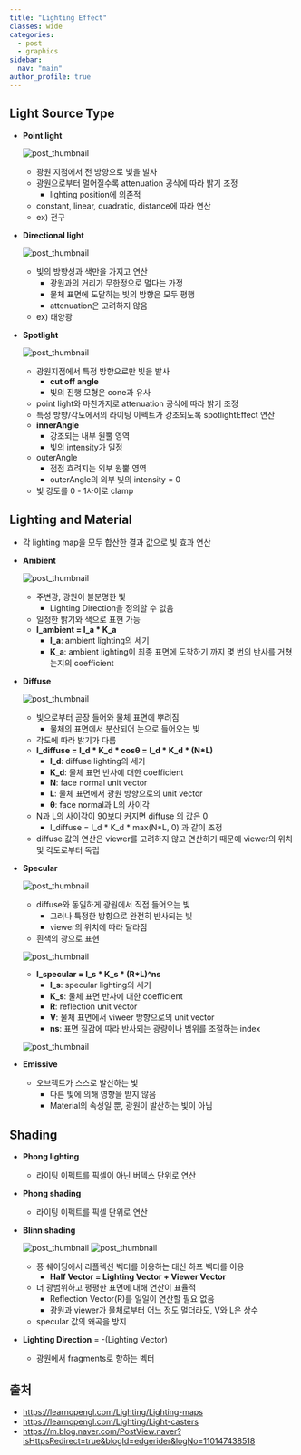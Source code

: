 ```yaml
---
title: "Lighting Effect"
classes: wide
categories: 
  - post
  - graphics
sidebar:
  nav: "main"
author_profile: true
---
```

   
## Light Source Type    
* **Point light**

  ![post_thumbnail](/assets/images/pointlight.png)
  - 광원 지점에서 전 방향으로 빛을 발사
  - 광원으로부터 멀어질수록 attenuation 공식에 따라 밝기 조정
    - lighting position에 의존적
  - constant, linear, quadratic, distance에 따라 연산
  - ex) 전구

* **Directional light**

  ![post_thumbnail](/assets/images/directionallight.png)
  - 빛의 방향성과 색만을 가지고 연산
    - 광원과의 거리가 무한정으로 멀다는 가정
    - 물체 표면에 도달하는 빛의 방향은 모두 평행
    - attenuation은 고려하지 않음
  - ex) 태양광

* **Spotlight**

  ![post_thumbnail](/assets/images/spotlight.png)
  - 광원지점에서 특정 방향으로만 빛을 발사
    - **cut off angle**
    - 빛의 진행 모형은 cone과 유사
  - point light와 마찬가지로 attenuation 공식에 따라 밝기 조정
  - 특정 방향/각도에서의 라이팅 이펙트가 강조되도록 spotlightEffect 연산
  - **innerAngle**
     - 강조되는 내부 원뿔 영역 
     - 빛의 intensity가 일정
  - outerAngle 
    - 점점 흐려지는 외부 원뿔 영역
    - outerAngle의 외부 빛의 intensity = 0
  - 빛 강도를 0 - 1사이로 clamp

## Lighting and Material
* 각 lighting map을 모두 합산한 결과 값으로 빛 효과 연산

* **Ambient**

  ![post_thumbnail](/assets/images/ambient.png)
  - 주변광, 광원이 불분명한 빛
    - Lighting Direction을 정의할 수 없음
  - 일정한 밝기와 색으로 표현 가능
  - **I_ambient = I_a * K_a**
    - **I_a**: ambient lighting의 세기
    - **K_a**: ambient lighting이 최종 표면에 도착하기 까지 몇 번의 반사를 거쳤는지의 coefficient

* **Diffuse**

  ![post_thumbnail](/assets/images/diffuse.png)
  - 빛으로부터 곧장 들어와 물체 표면에 뿌려짐
    - 물체의 표면에서 분산되어 눈으로 들어오는 빛
  - 각도에 따라 밝기가 다름
  - **I_diffuse = I_d * K_d * cosθ = I_d * K_d * (N*L)**
    - **I_d**: diffuse lighting의 세기
    - **K_d**: 물체 표면 반사에 대한 coefficient
    - **N**: face normal unit vector
    - **L**: 물체 표면에서 광원 방향으로의 unit vector
    - **θ**: face normal과 L의 사이각
  - N과 L의 사이각이 90보다 커지면 diffuse 의 값은 0
    - I_diffuse = I_d * K_d * max(N*L, 0) 과 같이 조정
  - diffuse 값의 연산은 viewer를 고려하지 않고 연산하기 때문에 viewer의 위치 및 각도로부터 독립

* **Specular**

  ![post_thumbnail](/assets/images/specular.png)    
  - diffuse와 동일하게 광원에서 직접 들어오는 빛
    - 그러나 특정한 방향으로 완전히 반사되는 빛
    - viewer의 위치에 따라 달라짐
  - 흰색의 광으로 표현

  ![post_thumbnail](/assets/images/spec_vectors.png)    
  - **I_specular = I_s * K_s * (R*L)^ns**
    - **I_s**: specular lighting의 세기
    - **K_s**: 물체 표면 반사에 대한 coefficient
    - **R**: reflection unit vector
    - **V**: 물체 표면에서 viweer 방향으로의 unit vector
    - **ns**: 표면 질감에 따라 반사되는 광량이나 범위를 조절하는 index

  ![post_thumbnail](/assets/images/emissive.png)
* **Emissive**
  * 오브젝트가 스스로 발산하는 빛
    * 다른 빛에 의해 영향을 받지 않음
    * Material의 속성일 뿐, 광원이 발산하는 빛이 아님

## Shading
* **Phong lighting**
  * 라이팅 이펙트를 픽셀이 아닌 버텍스 단위로 연산
* **Phong shading** 
  * 라이팅 이펙트를 픽셀 단위로 연산
* **Blinn shading** 

  ![post_thumbnail](/assets/images/phong1.png)
  ![post_thumbnail](/assets/images/phong2.png)
  * 퐁 쉐이딩에서 리플렉션 벡터를 이용하는 대신 하프 벡터를 이용
    * **Half Vector = Lighting Vector + Viewer Vector**
  * 더 광범위하고 평평한 표면에 대해 연산이 표율적
    * Reflection Vector(R)를 일일이 연산할 필요 없음
    * 광원과 viewer가 물체로부터 어느 정도 멀더라도, V와 L은 상수
  * specular 값의 왜곡을 방지
* **Lighting Direction** = -(Lighting Vector)
  * 광원에서 fragments로 향하는 벡터
  
## 출처
* <https://learnopengl.com/Lighting/Lighting-maps>
* <https://learnopengl.com/Lighting/Light-casters>  
* <https://m.blog.naver.com/PostView.naver?isHttpsRedirect=true&blogId=edgerider&logNo=110147438518>